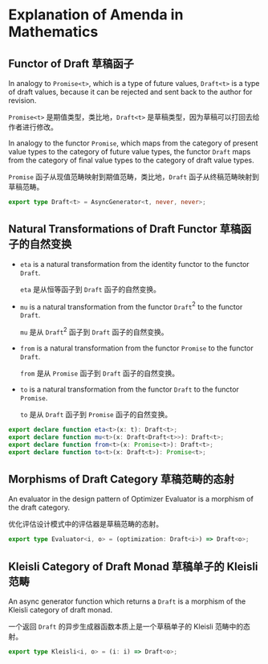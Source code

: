 # Explanation of Amenda in Mathematics

## Functor of Draft 草稿函子

In analogy to `Promise<t>`, which is a type of future values, `Draft<t>` is a type of draft values, because it can be rejected and sent back to the author for revision.

`Promise<t>` 是期值类型，类比地，`Draft<t>` 是草稿类型，因为草稿可以打回去给作者进行修改。

In analogy to the functor `Promise`, which maps from the category of present value types to the category of future value types, the functor `Draft` maps from the category of final value types to the category of draft value types.

`Promise` 函子从现值范畴映射到期值范畴，类比地，`Draft` 函子从终稿范畴映射到草稿范畴。

```ts
export type Draft<t> = AsyncGenerator<t, never, never>;
```

## Natural Transformations of Draft Functor 草稿函子的自然变换

-	`eta` is a natural transformation from the identity functor to the functor `Draft`.

	`eta` 是从恒等函子到 `Draft` 函子的自然变换。

-	`mu` is a natural transformation from the functor `Draft`$^2$ to the functor `Draft`.

	`mu` 是从 `Draft`$^2$ 函子到 `Draft` 函子的自然变换。

-	`from` is a natural transformation from the functor `Promise` to the functor `Draft`.

	`from` 是从 `Promise` 函子到 `Draft` 函子的自然变换。

-	`to` is a natural transformation from the functor `Draft` to the functor `Promise`.

	`to` 是从 `Draft` 函子到 `Promise` 函子的自然变换。

```ts
export declare function eta<t>(x: t): Draft<t>;
export declare function mu<t>(x: Draft<Draft<t>>): Draft<t>;
export declare function from<t>(x: Promise<t>): Draft<t>;
export declare function to<t>(x: Draft<t>): Promise<t>;
```

## Morphisms of Draft Category 草稿范畴的态射

An evaluator in the design pattern of Optimizer Evaluator is a morphism of the draft category.

优化评估设计模式中的评估器是草稿范畴的态射。

```ts
export type Evaluator<i, o> = (optimization: Draft<i>) => Draft<o>;
```

## Kleisli Category of Draft Monad 草稿单子的 Kleisli 范畴

An async generator function which returns a `Draft` is a morphism of the Kleisli category of draft monad.

一个返回 `Draft` 的异步生成器函数本质上是一个草稿单子的 Kleisli 范畴中的态射。

```ts
export type Kleisli<i, o> = (i: i) => Draft<o>;
```
